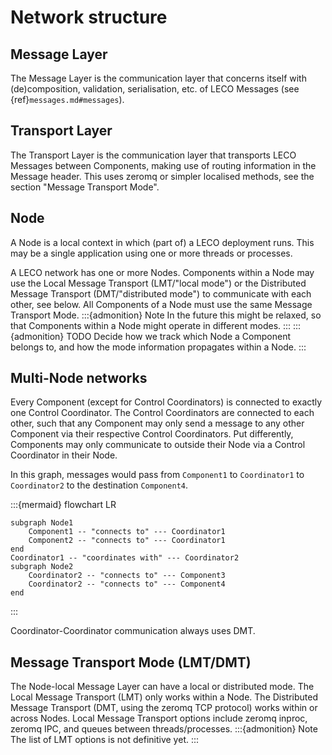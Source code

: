 # Network structure

## Message Layer
The Message Layer is the communication layer that concerns itself with (de)composition, validation, serialisation, etc. of LECO Messages (see {ref}`messages.md#messages`).

## Transport Layer
The Transport Layer is the communication layer that transports LECO Messages between Components, making use of routing information in the Message header.
This uses zeromq or simpler localised methods, see the section "Message Transport Mode".

## Node
A Node is a local context in which (part of) a LECO deployment runs. 
This may be a single application using one or more threads or processes. 

A LECO network has one or more Nodes.
Components within a Node may use the Local Message Transport (LMT/"local mode") or the Distributed Message Transport (DMT/"distributed mode") to communicate with each other, see below.
All Components of a Node must use the same Message Transport Mode.
:::{admonition} Note
In the future this might be relaxed, so that Components within a Node might operate in different modes.
:::
:::{admonition} TODO
Decide how we track which Node a Component belongs to, and how the mode information propagates within a Node.
:::

## Multi-Node networks
Every Component (except for Control Coordinators) is connected to exactly one Control Coordinator. 
The Control Coordinators are connected to each other, such that any Component may only send a message to any other Component via their respective Control Coordinators.
Put differently, Components may only communicate to outside their Node via a Control Coordinator in their Node.

In this graph, messages would pass from `Component1` to `Coordinator1` to `Coordinator2` to the destination `Component4`.

:::{mermaid}
flowchart LR

    subgraph Node1
        Component1 -- "connects to" --- Coordinator1
        Component2 -- "connects to" --- Coordinator1
    end
    Coordinator1 -- "coordinates with" --- Coordinator2
    subgraph Node2
        Coordinator2 -- "connects to" --- Component3
        Coordinator2 -- "connects to" --- Component4
    end
:::

Coordinator-Coordinator communication always uses DMT.

## Message Transport Mode (LMT/DMT)
The Node-local Message Layer can have a local or distributed mode.
The Local Message Transport (LMT) only works within a Node.
The Distributed Message Transport (DMT, using the zeromq TCP protocol) works within or across Nodes.
Local Message Transport options include zeromq inproc, zeromq IPC, and queues between threads/processes.
:::{admonition} Note
The list of LMT options is not definitive yet.
:::
